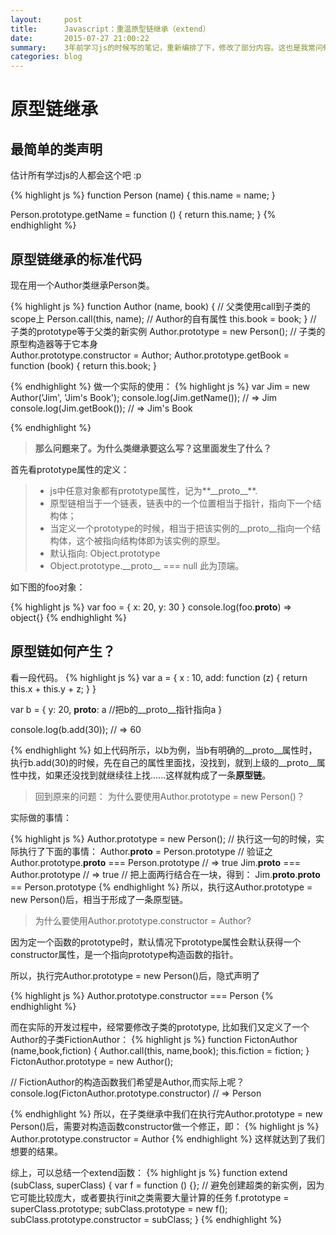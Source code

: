 ```yaml
---
layout:     post
title:      Javascript：重温原型链继承（extend）
date:       2015-07-27 21:00:22
summary:    3年前学习js的时候写的笔记，重新编排了下，修改了部分内容。这也是我常问候选人的面试题目之一。
categories: blog
---
```


# 原型链继承

## 最简单的类声明

估计所有学过js的人都会这个吧 :p

{% highlight js %} 
function Person (name) {
  this.name = name;
}

Person.prototype.getName = function () {
  return this.name;
}
{% endhighlight %}


## 原型链继承的标准代码

现在用一个Author类继承Person类。

{% highlight js %} 
function Author (name, book) {
  // 父类使用call到子类的scope上
  Person.call(this, name); 
  // Author的自有属性
  this.book = book; 
}
// 子类的prototype等于父类的新实例
Author.prototype = new Person();
// 子类的原型构造器等于它本身  
Author.prototype.constructor = Author; 
Author.prototype.getBook = function (book) {
  return this.book;
}

{% endhighlight %}
做一个实际的使用：
{% highlight js %} 
var Jim = new Author('Jim', 'Jim\'s Book');
console.log(Jim.getName()); // => Jim
console.log(Jim.getBook()); // => Jim's Book

{% endhighlight %}

> **那么问题来了。为什么类继承要这么写？这里面发生了什么？**

首先看prototype属性的定义：

> - js中任意对象都有prototype属性，记为**\_\_proto\_\_**.
> - 原型链相当于一个链表，链表中的一个位置相当于指针，指向下一个结构体；
> - 当定义一个prototype的时候，相当于把该实例的\_\_proto\_\_指向一个结构体，这个被指向结构体即为该实例的原型。
> - 默认指向: Object.prototype 
> - Object.prototype.\_\_proto\_\_ === null 此为顶端。

如下图的foo对象：

{% highlight js %}
var foo = {
  x: 20,
  y: 30
}
console.log(foo.__proto__) => object{}
{% endhighlight %}


## 原型链如何产生？

看一段代码。
{% highlight js %}
var a = {
  x : 10,
  add: function (z) {
    return this.x + this.y + z;
  }
}

var b = {
  y: 20,
  __proto__: a //把b的__proto__指针指向a
}

console.log(b.add(30));  // => 60


{% endhighlight %}
如上代码所示，以b为例，当b有明确的\_\_proto\_\_属性时，执行b.add(30)的时候，先在自己的属性里面找，没找到，就到上级的\_\_proto\_\_属性中找，如果还没找到就继续往上找......这样就构成了一条**原型链**。

> 回到原来的问题： 为什么要使用Author.prototype = new Person()？

实际做的事情：

{% highlight js %} 
Author.prototype = new Person();
// 执行这一句的时候，实际执行了下面的事情：
Author.__proto__ = Person.prototype
// 验证之
Author.prototype.__proto__ === Person.prototype  // => true
Jim.__proto__ === Author.prototype // => true
// 把上面两行结合在一块，得到：
Jim.__proto__.__proto__ == Person.prototype 
{% endhighlight %}
所以，执行这Author.prototype = new Person()后，相当于形成了一条原型链。

> 为什么要使用Author.prototype.constructor = Author?

因为定一个函数的prototype时，默认情况下prototype属性会默认获得一个constructor属性，是一个指向prototype构造函数的指针。

所以，执行完Author.prototype = new Person()后，隐式声明了

{% highlight js %} 
Author.prototype.constructor === Person
{% endhighlight %}

而在实际的开发过程中，经常要修改子类的prototype, 比如我们又定义了一个Author的子类FictionAuthor：
{% highlight js %}
function FictonAuthor (name,book,fiction) {
  Author.call(this, name,book); 
  this.fiction = fiction;
}
FictonAuthor.prototype = new Author();

// FictionAuthor的构造函数我们希望是Author,而实际上呢？
console.log(FictonAuthor.prototype.constructor) 
// => Person

{% endhighlight %}
所以，在子类继承中我们在执行完Author.prototype = new Person()后，需要对构造函数constructor做一个修正，即：
{% highlight js %} 
Author.prototype.constructor = Author
{% endhighlight %}
这样就达到了我们想要的结果。

综上，可以总结一个extend函数：
{% highlight js %}
function extend (subClass, superClass) {
  var f = function () {}; 
  // 避免创建超类的新实例，因为它可能比较庞大，或者要执行init之类需要大量计算的任务
  f.prototype = superClass.prototype;
  subClass.prototype = new f();
  subClass.prototype.constructor = subClass;
}
{% endhighlight %}
